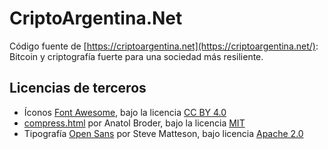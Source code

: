 # CriptoArgentina.Net

Código fuente de [https://criptoargentina.net](https://criptoargentina.net/): Bitcoin y criptografía fuerte para una sociedad más resiliente.


## Licencias de terceros

- Íconos [Font Awesome](https://github.com/FortAwesome/Font-Awesome), bajo la licencia [CC BY 4.0](https://creativecommons.org/licenses/by/4.0/deed.es)
- [compress.html](https://jch.penibelst.de/) por Anatol Broder, bajo la licencia [MIT](https://opensource.org/licenses/MIT)
- Tipografía [Open Sans](https://en.wikipedia.org/wiki/Open_Sans) por Steve Matteson, bajo licencia [Apache 2.0](https://apache.org/licenses/LICENSE-2.0)